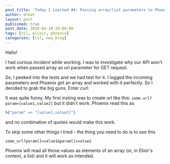 ```yaml
---
post_title: 'Today I Learned #4: Passing array/list parameters to Phoenix controller'
author: dreat
layout: post
published: true
post_date: 2020-04-10 20:00:00
tags: [til, elixir, phoenix]
categories: [til, new_blog]
---
```


Hello!

I had curious _incident_ while working. I was to investigate why our API won't work when passed array as url parameter for GET request.

So, I peeked into the tests and we had test for it. I logged the incoming parameters and Phoenix got an array and worked with it perfectly. So I decided to grab the big guns. Enter curl.

It was quite funny. My first insting was to create url like this: `some.url?param=[value1,value2]` but it didn't work. Phoenix read this as

```elixir
%{"param" => "[value1,value2]"}
```

and no combination of quotes would make this work.

To skip some other things I tried - the thing you need to do is to use this

```
some_url?param[]=value1&param[]=value2
```

Phoenix will read all those values as elements of an array (or, in Elixir's context, a list) and it will work as intended.

